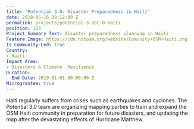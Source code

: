 ```yaml
---
title: 'Potential 3.0: Disaster Preparedness in Haiti'
date: 2018-05-16 08:12:00 Z
permalink: projects/potential-3-dot-0-haiti
position: 113
Project Summary Text: Disaster preparedness planning in Haiti
Feature Image: https://cdn.hotosm.org/website/Comunity+OSM+Haiti.png
Is Community-Led: true
Country:
- Haiti
Impact Area:
- Disasters & Climate  Resilience
Duration:
  End Date: 2019-01-01 00:00:00 Z
Micrograntee: true
---
```


Haiti regularly suffers from crises such as earthquakes and cyclones. The Potential 3.0 team are organizing mapping parties to train and expand the OSM Haiti community in preparation for future disasters, and updating the map after the devastating effects of Hurricane Matthew.  